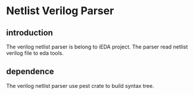 # Netlist Verilog Parser

## introduction

The verilog netlist parser is belong to iEDA project. The parser read netlist verilog file to eda tools.

## dependence

The verilog netlist parser use pest crate to build syntax tree.
